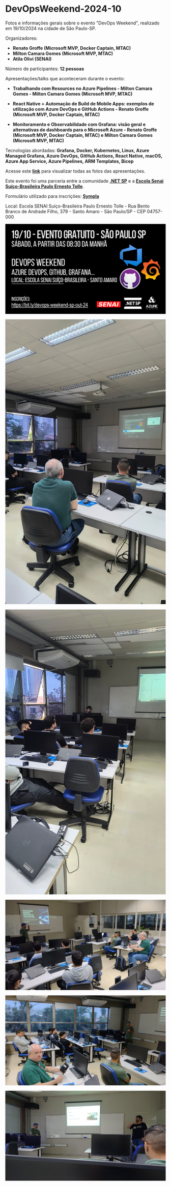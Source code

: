 # DevOpsWeekend-2024-10
Fotos e informações gerais sobre o evento "DevOps Weekend", realizado em 19/10/2024 na cidade de São Paulo-SP.

Organizadores:
- **Renato Groffe (Microsoft MVP, Docker Captain, MTAC)**
- **Milton Camara Gomes (Microsoft MVP, MTAC)**
- **Atila Olivi (SENAI)**

Número de participantes: **12 pessoas**

Apresentações/talks que aconteceram durante o evento:
* **Trabalhando com Resources no Azure Pipelines - Milton Camara Gomes - Milton Camara Gomes (Microsoft MVP, MTAC)**

* **React Native + Automação de Build de Mobile Apps: exemplos de utilização com Azure DevOps e GitHub Actions - Renato Groffe (Microsoft MVP, Docker Captain, MTAC)**

* **Monitoramento e Observabilidade com Grafana: visão geral e alternativas de dashboards para o Microsoft Azure - Renato Groffe (Microsoft MVP, Docker Captain, MTAC) e Milton Camara Gomes (Microsoft MVP, MTAC)**

Tecnologias abordadas: **Grafana, Docker, Kubernetes, Linux, Azure Managed Grafana, Azure DevOps, GitHub Actions, React Native, macOS, Azure App Service, Azure Pipelines, ARM Templates, Bicep**

Acesse este [**link**](/img/) para visualizar todas as fotos das apresentações.

Este evento foi uma parceria entre a comunidade [**.NET SP**](https://www.meetup.com/dotnet-Sao-Paulo/) e a [**Escola Senai Suíço-Brasileira Paulo Ernesto Tolle**](https://suicobrasileira.sp.senai.br/).

Formulário utilizado para inscrições: [**Sympla**](https://www.sympla.com.br/evento/devops-saturday-azure-devops-github-grafana-gratuito-e-presencial-sao-paulo-sp/2683645)

Local: Escola SENAI Suíço-Brasileira Paulo Ernesto Tolle - Rua Bento Branco de Andrade Filho, 379 - Santo Amaro - São Paulo/SP - CEP 04757-000

![Banner do evento](img/banner.png)

![Renato palestrando](img/d-20.jpg)

![Renato palestrando 2](img/d-29.jpg)

![Milton palestrando 2](img/d-15.jpg)

![Milton palestrando 2](img/d-16.jpg)

![Renato e Milton palestrando 2](img/d-31.jpg)
